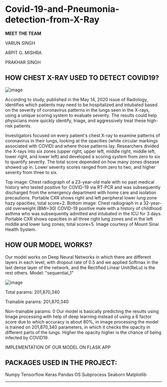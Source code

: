 # Covid-19-and-Pneumonia-detection-from-X-Ray

**MEET THE TEAM**

VARUN SINGH

ARPIT G. MISHRA

PRAKHAR SINGH
## HOW CHEST X-RAY USED TO DETECT COVID19?
![image](https://user-images.githubusercontent.com/42835173/127059617-e31db428-4620-4780-90f9-540cf124cf1b.png)


According to study, published in the May 14, 2020 issue of Radiology, identifies which patients may need to be hospitalized and intubated based on the severity of coronavirus patterns in the lungs seen in the X-rays, using a unique scoring system to evaluate severity. The results could help physicians more quickly identify, triage, and aggressively treat these high-risk patients.
 
Investigators focused on every patient's chest X-ray to examine patterns of coronavirus in their lungs, looking at the opacities (white circular markings associated with COVID) and where those patterns lay. Researchers divided the X-rays into six zones (upper right, upper left, middle right, middle left, lower right, and lower left) and developed a scoring system from zero to six to quantify severity. The total score depended on how many zones disease showed up in. Lower severity scores ranged from zero to two, and higher severity from three to six.



Top image: Chest radiograph of a 23-year-old male with no past medical history who tested positive for COVID-19 via RT-PCR and was subsequently discharged from the emergency department with home care and isolation precautions. Portable CXR shows right and left peripheral lower lung zone hazy opacities; total score=2.
Bottom image: Chest radiograph in a 32-year-old overweight (BMI=30) COVID-19 positive male with a history of childhood asthma who was subsequently admitted and intubated in the ICU for 3 days. Portable CXR shows opacities in all three right lung zones and in the left middle and lower lung zones; total score=5. Image courtesy of Mount Sinai Health System.

## HOW OUR MODEL WORKS?
Our model works on Deep Neural Networks in which there are different layers in each level, with dropout rate of 0.5 and we applied Softmax in the last dense layer of the network, and the Rectified Linear Unit(ReLu) is the rest others.
Model: "sequential_1"

![image](https://user-images.githubusercontent.com/42835173/127106087-55373b96-c169-470b-984d-c87b8e7f3134.png)

Total params: 201,870,340

Trainable params: 201,870,340

Non-trainable params: 0
Our model is basically predicting the results using Image processing with help of deep learning instead of using a 6 factor score due to which accuracy is about 80%, in image processing the model is trained on 201,870,340 parameters, in which it checks the opacity in different parts of the lungs.
Higher the opacity higher is the chance of being infected by COVID19.

IMPLEMENTATION OF OUR MODEL ON FLASK APP



## PACKAGES USED IN THE PROJECT:
Numpy
Tensorflow
Keras
Pandas
OS
Subprocess
Seaborn
Matplotlib
************************
